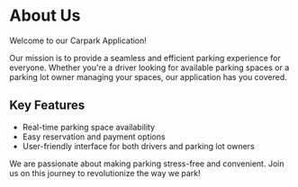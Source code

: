 # About Us

Welcome to our Carpark Application!

Our mission is to provide a seamless and efficient parking experience for everyone. Whether you're a driver looking for available parking spaces or a parking lot owner managing your spaces, our application has you covered.

## Key Features

- Real-time parking space availability
- Easy reservation and payment options
- User-friendly interface for both drivers and parking lot owners

We are passionate about making parking stress-free and convenient. Join us on this journey to revolutionize the way we park!

